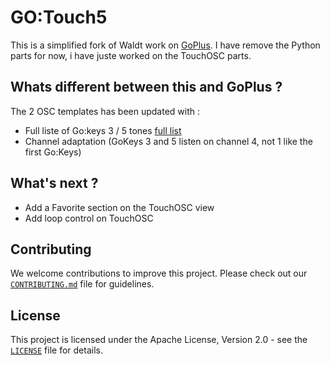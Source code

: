 # GO:Touch5

This is a simplified fork of Waldt work on [GoPlus](https://github.com/waldt/goplus).
I have remove the Python parts for now, i have juste worked on the TouchOSC parts.

## Whats different between this and GoPlus ?

The 2 OSC templates has been updated with :
- Full liste of Go:keys 3 / 5 tones [full list](GO5-sounds.md)
- Channel adaptation (GoKeys 3 and 5 listen on channel 4, not 1 like the first Go:Keys)


 
## What's next ?

- Add a Favorite section on the TouchOSC view
- Add loop control on TouchOSC



## Contributing

We welcome contributions to improve this project. Please check out our [`CONTRIBUTING.md`](CONTRIBUTING) file for guidelines.

## License

This project is licensed under the Apache License, Version 2.0 - see the [`LICENSE`](LICENSE) file for details.
